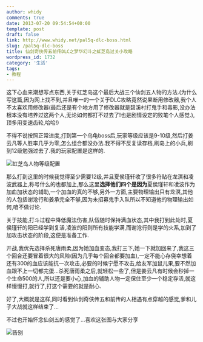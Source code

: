 ```yaml
---
author: whidy
comments: true
date: 2013-07-20 09:54:54+00:00
template: post
draft: false
link: http://www.whidy.net/pal5q-dlc-boss.html
slug: /pal5q-dlc-boss
title: 仙剑奇侠传五前传DLC之梦华幻斗之虹芝岛过关小攻略
wordpress_id: 1732
category: '生活'
tags:
- 教程
---
```


这下心血来潮想写点东西,关于虹芝岛这个最后大战三个仙剑五人物的方法.(为什么写这篇,因为网上找不到,并且唯一的一个关于DLC攻略竟然说果断用修改器,我个人不太喜欢用修改器(最后还是有个地方用了修改器就是碧溪村打鬼手和毒影,没办法根本没有培养过这两个人,无论如何都打不过去了!也是剧情设定的败笔个人感觉.),顶多用变速齿轮,哈哈!)

不得不说按照正常进度,打到第一个乌龟boss后,玩家等级应该是9-10级,然后打姜云凡等人胜率几乎为零,怎么组合都没办法.我不得不反复读存档,刷岛上的小兵,刷到12级勉强过去了.我的玩家配置是这样的.

![虹芝岛人物等级配置](https://www.whidy.net/wp-content/uploads/2013/07/hzd-400x58.jpg)

那么打到这里的时候我觉得至少需要12级,并且夏侯瑾轩收了很多符贴在龙溟和凌波武器上,称号什么的也都加上,那么这里**选择他们四个是因为**夏侯瑾轩和凌波作为加血加状态的辅助,一个加血的真的不够,另外一方面,主要物理输出只有龙溟,其他的人包括谢沧行和姜承完全不够,因为未招募鬼手入队所以不知道他的物理输出如何,咱不做讨论.

关于技能,打斗过程中降低魔法伤害,队伍随时保持满血状态,其中我打到此处时,夏侯瑾轩的阳已经学到复活,凌波的阳则所有技能学满,而谢沧行则是学的火系,加到了加攻击状态的阶段,这便是准备工作.

开战,我优先选择杀死唐雨柔,因为她加血变态,我打三下,她一下就加回来了,我这三个回合还要冒着很大的风险(因为几乎每个回合都要加血),一定不能心存侥幸想着还有300的血应该能抗一次攻击,必要的时候宁愿不攻击,给友军加鼠儿果,要不然加血跟不上一切都完蛋...杀死唐雨柔之后,就轻松一些了,但是姜云凡有时候会秒掉一个生命500的人,所以还是要小心,加血的辅助人物一定保住至少一个稳定存活,就这样慢慢打,就行了,打这个需要的就是耐心.

好了,大概就是这样,同时看到仙剑奇侠传五和前传的人相遇有点穿越的感觉,爹和儿子大战就这样结束了...

不过也开始怀念仙剑五的感觉了...喜欢这张图与大家分享

![告别](https://www.whidy.net/wp-content/uploads/2013/07/farewell-400x234.jpg)
